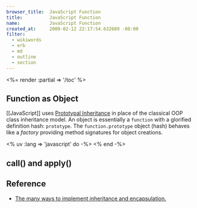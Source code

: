 ```yaml
---
browser_title:  JavaScript Function
title:          JavaScript Function
name:           JavaScript Function
created_at:     2009-02-12 22:17:54.632689 -08:00
filter:
  - wikiwords
  - erb
  - md
  - outline
  - section
---
```


<%= render :partial => '/toc' %>


Function as Object
------------------

[[JavaScript]] uses [Prototypal Inheritance](http://javascript.crockford.com/prototypal.html) in place of the classical OOP class inheritance model. 
An object is essentially a <code>function</code> with a glorified definition hash: <code>prototype</code>. The <code>function.prototype</code> object 
(hash) behaves like a _factory_ providing method signatures for object creations.


<% uv :lang => 'javascript' do -%>
<% end -%>

call() and apply()
------------------

Reference
---------
* [The many ways to implement inheritance and encapsulation.](http://www.3site.eu/doc/)